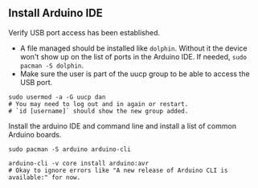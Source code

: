 ## Install Arduino IDE

Verify USB port access has been established.


* A file managed should be installed like `dolphin`.  Without it the device won't show up on the list of ports in the Arduino IDE.  If needed, `sudo pacman -S dolphin`.
* Make sure the user is part of the uucp group to be able to access the USB port.

```
sudo usermod -a -G uucp dan
# You may need to log out and in again or restart.
# `id [username]` should show the new group added.
```

Install the arduino IDE and command line and install a list of common Arduino boards.

```
sudo pacman -S arduino arduino-cli

arduino-cli -v core install arduino:avr
# Okay to ignore errors like "A new release of Arduino CLI is available:" for now.
```
